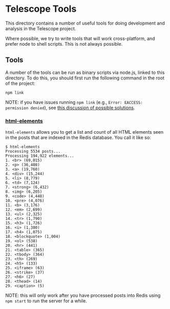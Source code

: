 # Telescope Tools

This directory contains a number of useful tools for doing development
and analysis in the Telescope project.

Where possible, we try to write tools that will work cross-platform, and prefer
node to shell scripts. This is not always possible.

## Tools

A number of the tools can be run as binary scripts via node.js, linked to this
directory. To do this, you should first run the following command in the root
of the project:

```
npm link
```

NOTE: if you have issues running `npm link` (e.g., `Error: EACCESS: permission denied`), see [this discussion of possible solutions](https://docs.npmjs.com/resolving-eacces-permissions-errors-when-installing-packages-globally).

### [html-elements](html-elements.js)

`html-elements` allows you to get a list and count of all HTML elements seen
in the posts that are indexed in the Redis database. You call it like so:

```
$ html-elements
Processing 5534 posts...
Processing 194,922 elements...
1. <br> (69,015)
2. <p> (36,408)
3. <a> (19,760)
4. <div> (15,244)
5. <li> (8,779)
6. <td> (7,124)
7. <strong> (6,432)
8. <img> (6,205)
9. <code> (4,448)
10. <pre> (4,076)
11. <b> (3,176)
12. <em> (2,699)
13. <ul> (2,325)
14. <tr> (1,790)
15. <h3> (1,726)
16. <i> (1,380)
17. <h4> (1,075)
18. <blockquote> (1,004)
19. <ol> (538)
20. <hr> (441)
21. <table> (365)
22. <tbody> (364)
23. <th> (269)
24. <h5> (133)
25. <iframe> (63)
26. <strike> (37)
27. <h6> (27)
28. <thead> (14)
29. <caption> (5)
```

NOTE: this will only work after you have processed posts into Redis using
`npm start` to run the server for a while.

